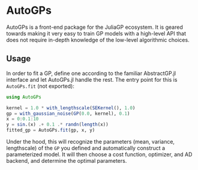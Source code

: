 # AutoGPs

AutoGPs is a front-end package for the JuliaGP ecosystem. It is geared towards making it
very easy to train GP models with a high-level API that does not require in-depth knowledge
of the low-level algorithmic choices.

## Usage

In order to fit a GP, define one according to the familiar AbstractGP.jl interface and
let AutoGPs.jl handle the rest. The entry point for this is `AutoGPs.fit` (not exported):

```julia
using AutoGPs

kernel = 1.0 * with_lengthscale(SEKernel(), 1.0)
gp = with_gaussian_noise(GP(0.0, kernel), 0.1)
x = 0:0.1:10
y = sin.(x) .+ 0.1 .* randn(length(x))
fitted_gp = AutoGPs.fit(gp, x, y)
```

Under the hood, this will recognize the parameters (mean, variance, lengthscale) of the `GP`
you defined and automatically construct a parameterized model. It will then choose a cost
function, optimizer, and AD backend, and determine the optimal parameters.
